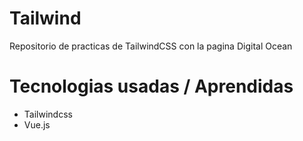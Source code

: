# Tailwind
Repositorio de practicas de TailwindCSS con la pagina Digital Ocean

# Tecnologias usadas / Aprendidas
* Tailwindcss
* Vue.js
